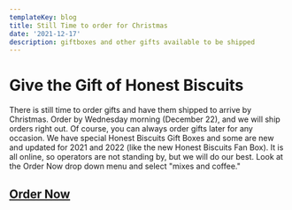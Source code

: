 ```yaml
---
templateKey: blog
title: Still Time to order for Christmas
date: '2021-12-17'
description: giftboxes and other gifts available to be shipped
---
```

# Give the Gift of Honest Biscuits

There is still time to order gifts and have them shipped to arrive by Christmas. Order by Wednesday morning (December 22), and we will ship orders right out. Of course, you can always order gifts later for any occasion. We have special Honest Biscuits Gift Boxes and some are new and updated for 2021 and 2022 (like the new Honest Biscuits Fan Box). It is all online, so operators are not standing by, but we will do our best. Look at the Order Now drop down menu and select "mixes and coffee."

## [Order Now](https://honest-biscuits.square.site/)
